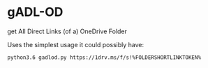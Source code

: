 # gADL-OD
get All Direct Links (of a) OneDrive Folder

Uses the simplest usage it could possibly have:

    python3.6 gadlod.py https://1drv.ms/f/s!%FOLDERSHORTLINKTOKEN%
